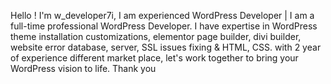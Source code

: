 Hello ! I'm w_developer7i, I am experienced WordPress Developer | I am a full-time professional WordPress Developer. I have expertise in WordPress theme installation customizations, elementor page builder, divi builder, website error database, server, SSL issues fixing & HTML, CSS. with 2 year of experience different market place, let's work together to bring your WordPress vision to life. Thank you
